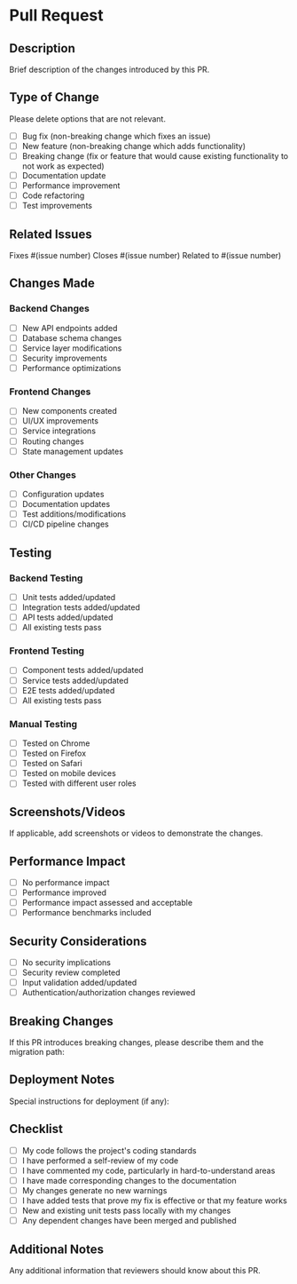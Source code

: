 # Pull Request

## Description
Brief description of the changes introduced by this PR.

## Type of Change
Please delete options that are not relevant.

- [ ] Bug fix (non-breaking change which fixes an issue)
- [ ] New feature (non-breaking change which adds functionality)
- [ ] Breaking change (fix or feature that would cause existing functionality to not work as expected)
- [ ] Documentation update
- [ ] Performance improvement
- [ ] Code refactoring
- [ ] Test improvements

## Related Issues
Fixes #(issue number)
Closes #(issue number)
Related to #(issue number)

## Changes Made
### Backend Changes
- [ ] New API endpoints added
- [ ] Database schema changes
- [ ] Service layer modifications
- [ ] Security improvements
- [ ] Performance optimizations

### Frontend Changes
- [ ] New components created
- [ ] UI/UX improvements
- [ ] Service integrations
- [ ] Routing changes
- [ ] State management updates

### Other Changes
- [ ] Configuration updates
- [ ] Documentation updates
- [ ] Test additions/modifications
- [ ] CI/CD pipeline changes

## Testing
### Backend Testing
- [ ] Unit tests added/updated
- [ ] Integration tests added/updated
- [ ] API tests added/updated
- [ ] All existing tests pass

### Frontend Testing
- [ ] Component tests added/updated
- [ ] Service tests added/updated
- [ ] E2E tests added/updated
- [ ] All existing tests pass

### Manual Testing
- [ ] Tested on Chrome
- [ ] Tested on Firefox
- [ ] Tested on Safari
- [ ] Tested on mobile devices
- [ ] Tested with different user roles

## Screenshots/Videos
If applicable, add screenshots or videos to demonstrate the changes.

## Performance Impact
- [ ] No performance impact
- [ ] Performance improved
- [ ] Performance impact assessed and acceptable
- [ ] Performance benchmarks included

## Security Considerations
- [ ] No security implications
- [ ] Security review completed
- [ ] Input validation added/updated
- [ ] Authentication/authorization changes reviewed

## Breaking Changes
If this PR introduces breaking changes, please describe them and the migration path:

## Deployment Notes
Special instructions for deployment (if any):

## Checklist
- [ ] My code follows the project's coding standards
- [ ] I have performed a self-review of my code
- [ ] I have commented my code, particularly in hard-to-understand areas
- [ ] I have made corresponding changes to the documentation
- [ ] My changes generate no new warnings
- [ ] I have added tests that prove my fix is effective or that my feature works
- [ ] New and existing unit tests pass locally with my changes
- [ ] Any dependent changes have been merged and published

## Additional Notes
Any additional information that reviewers should know about this PR.


